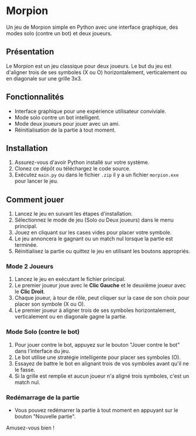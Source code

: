 # Morpion

Un jeu de Morpion simple en Python avec une interface graphique, des modes solo (contre un bot) et deux joueurs.

## Présentation

Le Morpion est un jeu classique pour deux joueurs. Le but du jeu est d'aligner trois de ses symboles (X ou O) horizontalement, verticalement ou en diagonale sur une grille 3x3.

## Fonctionnalités

- Interface graphique pour une expérience utilisateur conviviale.
- Mode solo contre un bot intelligent.
- Mode deux joueurs pour jouer avec un ami.
- Réinitialisation de la partie à tout moment.

## Installation

1. Assurez-vous d'avoir Python installé sur votre système.
2. Clonez ce dépôt ou téléchargez le code source.
3. Exécutez `main.py` ou dans le fichier `.zip` il y a un fichier `morpion.exe` pour lancer le jeu.

## Comment jouer

1. Lancez le jeu en suivant les étapes d'installation.
2. Sélectionnez le mode de jeu (Solo ou Deux joueurs) dans le menu principal.
3. Jouez en cliquant sur les cases vides pour placer votre symbole.
4. Le jeu annoncera le gagnant ou un match nul lorsque la partie est terminée.
5. Réinitialisez la partie ou quittez le jeu en utilisant les boutons appropriés.

### Mode 2 Joueurs

1. Lancez le jeu en exécutant le fichier principal.
2. Le premier joueur joue avec le **Clic Gauche** et le deuxième joueur avec le **Clic Droit**.
3. Chaque joueur, à tour de rôle, peut cliquer sur la case de son choix pour placer son symbole (X ou O).
4. Le premier joueur à aligner trois de ses symboles horizontalement, verticalement ou en diagonale gagne la partie.

### Mode Solo (contre le bot)

1. Pour jouer contre le bot, appuyez sur le bouton "Jouer contre le bot" dans l'interface du jeu.
2. Le bot utilise une stratégie intelligente pour placer ses symboles (O).
3. Essayez de battre le bot en alignant trois de vos symboles avant qu'il ne le fasse.
4. Si la grille est remplie et aucun joueur n'a aligné trois symboles, c'est un match nul.

### Redémarrage de la partie

- Vous pouvez redémarrer la partie à tout moment en appuyant sur le bouton "Nouvelle partie".

Amusez-vous bien !

